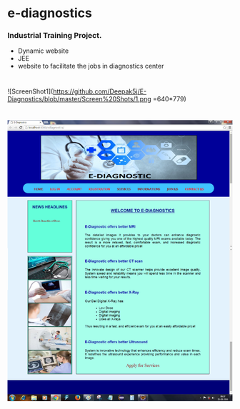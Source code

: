 # e-diagnostics
### Industrial Training Project.
* Dynamic website
* JEE
* website to facilitate the jobs in diagnostics center
#
![ScreenShot1](https://github.com/Deepak5j/E-Diagnostics/blob/master/Screen%20Shots/1.png =640*779)
#
<img src="https://github.com/Deepak5j/E-Diagnostics/blob/master/Screen%20Shots/1.png" alt="ScreenShot1" style="width: 200px,height: 400px;"/>
